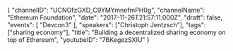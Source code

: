 {
    "channelID": "UCNOfzGXD_C9YMYmnefmPH0g",
    "channelName": "Ethereum Foundation",
    "date": "2017-11-26T21:57:11.000Z",
    "draft": false,
    "events": [
        "Devcon3"
    ],
    "speakers": ["Christoph Jentzsch"],
    "tags": ["sharing economy"],
    "title": "Building a decentralized sharing economy on top of Ethereum",
    "youtubeID": "7BKegezSXIU"
}
